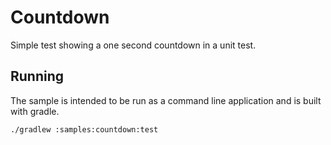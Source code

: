 # Countdown
Simple test showing a one second countdown in a unit test.

## Running
The sample is intended to be run as a command line application and is built with gradle.

`./gradlew :samples:countdown:test`

